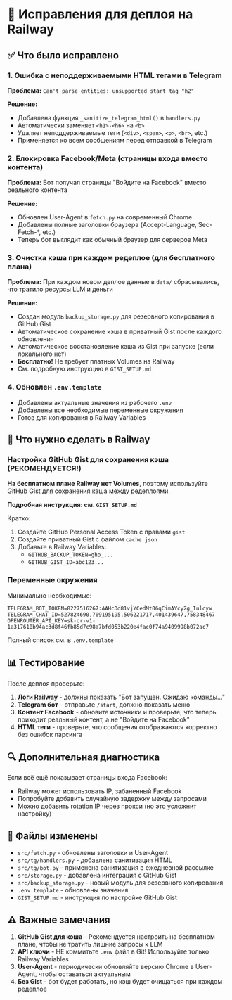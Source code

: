 # 🔧 Исправления для деплоя на Railway

## ✅ Что было исправлено

### 1. **Ошибка с неподдерживаемыми HTML тегами в Telegram**
**Проблема:** `Can't parse entities: unsupported start tag "h2"`

**Решение:** 
- Добавлена функция `_sanitize_telegram_html()` в `handlers.py`
- Автоматически заменяет `<h1>-<h6>` на `<b>`
- Удаляет неподдерживаемые теги (`<div>`, `<span>`, `<p>`, `<br>`, etc.)
- Применяется ко всем сообщениям перед отправкой в Telegram

### 2. **Блокировка Facebook/Meta (страницы входа вместо контента)**
**Проблема:** Бот получал страницы "Войдите на Facebook" вместо реального контента

**Решение:**
- Обновлен User-Agent в `fetch.py` на современный Chrome
- Добавлены полные заголовки браузера (Accept-Language, Sec-Fetch-*, etc.)
- Теперь бот выглядит как обычный браузер для серверов Meta

### 3. **Очистка кэша при каждом редеплое (для бесплатного плана)**
**Проблема:** При каждом новом деплое данные в `data/` сбрасывались, что тратило ресурсы LLM и деньги

**Решение:**
- Создан модуль `backup_storage.py` для резервного копирования в GitHub Gist
- Автоматическое сохранение кэша в приватный Gist после каждого обновления
- Автоматическое восстановление кэша из Gist при запуске (если локального нет)
- **Бесплатно!** Не требует платных Volumes на Railway
- См. подробную инструкцию в `GIST_SETUP.md`

### 4. **Обновлен `.env.template`**
- Добавлены актуальные значения из рабочего `.env`
- Добавлены все необходимые переменные окружения
- Готов для копирования в Railway Variables

## 🚀 Что нужно сделать в Railway

### Настройка GitHub Gist для сохранения кэша (РЕКОМЕНДУЕТСЯ!)

**На бесплатном плане Railway нет Volumes**, поэтому используйте GitHub Gist для сохранения кэша между редеплоями.

**Подробная инструкция: см. `GIST_SETUP.md`**

Кратко:
1. Создайте GitHub Personal Access Token с правами `gist`
2. Создайте приватный Gist с файлом `cache.json`
3. Добавьте в Railway Variables:
   - `GITHUB_BACKUP_TOKEN=ghp_...`
   - `GITHUB_GIST_ID=abc123...`

### Переменные окружения

Минимально необходимые:
```
TELEGRAM_BOT_TOKEN=8227516267:AAHcDd81vjYCedMt06qCimAYcy2g_Iulcyw
TELEGRAM_CHAT_ID=527824690,709195195,506221717,401439647,758348467
OPENROUTER_API_KEY=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
```

Полный список см. в `.env.template`

## 📊 Тестирование

После деплоя проверьте:

1. **Логи Railway** - должны показать "Бот запущен. Ожидаю команды…"
2. **Telegram бот** - отправьте `/start`, должно показать меню
3. **Контент Facebook** - обновите источники и проверьте, что теперь приходит реальный контент, а не "Войдите на Facebook"
4. **HTML теги** - проверьте, что сообщения отображаются корректно без ошибок парсинга

## 🔍 Дополнительная диагностика

Если всё ещё показывает страницы входа Facebook:
- Railway может использовать IP, забаненный Facebook
- Попробуйте добавить случайную задержку между запросами
- Можно добавить rotation IP через прокси (но это усложнит настройку)

## 📝 Файлы изменены

- `src/fetch.py` - обновлены заголовки и User-Agent
- `src/tg/handlers.py` - добавлена санитизация HTML
- `src/tg/bot.py` - применена санитизация в ежедневной рассылке
- `src/storage.py` - добавлена интеграция с GitHub Gist
- `src/backup_storage.py` - новый модуль для резервного копирования
- `.env.template` - обновлены значения
- `GIST_SETUP.md` - инструкция по настройке GitHub Gist

## ⚠️ Важные замечания

1. **GitHub Gist для кэша** - Рекомендуется настроить на бесплатном плане, чтобы не тратить лишние запросы к LLM
2. **API ключи** - НЕ коммитьте `.env` файл в Git! Используйте только Railway Variables
3. **User-Agent** - периодически обновляйте версию Chrome в User-Agent, чтобы оставаться актуальным
4. **Без Gist** - бот будет работать, но кэш будет очищаться при каждом редеплое
